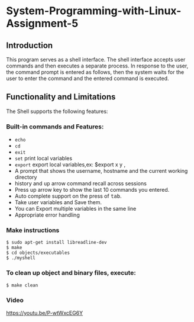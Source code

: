 # System-Programming-with-Linux-Assignment-5
## Introduction
This program serves as a shell interface. The shell interface accepts user commands and then executes a separate process. In response to the user, the command prompt is entered as follows, then the system waits for the user to enter the command and the entered command is executed.



## Functionality and Limitations
The Shell supports the following features:

### Built-in commands and Features: 
- `echo`
- `cd`
- `exit`
- `set` print local variables 
- `export` export local variables,ex: $export x y ,
- A prompt that shows the username, hostname and the current working directory
- history and <kbd>up</kbd> arrow command recall across sessions
- Press up arrow key to show the last 10 commands you entered.
- Auto complete support on the press of <kbd>tab</kbd>.
- Take user variables and Save them.
- You can Export multiple variables in the same line 
- Appropriate error handling

### Make instructions
```
$ sudo apt-get install libreadline-dev 
$ make
$ cd objects/executables
$ ./myshell
```
### To clean up object and binary files, execute:
```
$ make clean
```




### Video
https://youtu.be/P-wtWxcEG6Y

